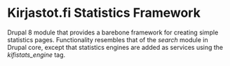 Kirjastot.fi Statistics Framework
=================================

Drupal 8 module that provides a barebone framework for creating simple statistics pages. Functionality resembles that of the *search* module in Drupal core, except that statistics engines are added as services using the *kifistats_engine* tag.

